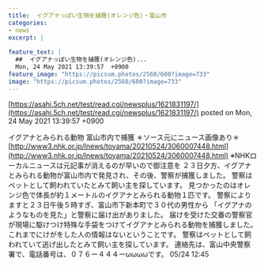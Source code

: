 ```yaml
---
title:  イグアナっぽい生物を捕獲(オレンジ色)・富山市 
categories:
- news
excerpt: |
  
feature_text: |
  ##  イグアナっぽい生物を捕獲(オレンジ色)...
  Mon, 24 May 2021 13:39:57  +0900
feature_image: "https://picsum.photos/2560/600?image=733"
image: "https://picsum.photos/2560/600?image=733"
---
```


[https://asahi.5ch.net/test/read.cgi/newsplus/1621831197/](https://asahi.5ch.net/test/read.cgi/newsplus/1621831197/)
posted on Mon, 24 May 2021 13:39:57  +0900

<!--more-->

イグアナとみられる動物 富山市内で捕獲 ＊ソース元にニュース画像あり＊ [http://www3.nhk.or.jp/lnews/toyama/20210524/3060007448.html](http://www3.nhk.or.jp/lnews/toyama/20210524/3060007448.html) ※NHKローカルニュースは元記事が消えるのが早いので御注意を ２３日夕方、イグアナとみられる動物が富山市内で発見され、その後、警察が捕獲しました。 警察はペットとして飼われていたとみて飼い主を探しています。 見つかったのはオレンジ色で体長が約１メートルのイグアナとみられる動物１匹です。 警察によりますと２３日午後５時すぎ、富山市下新本町で３０代の男性から 「イグアナのようなものを見た」と警察に届け出がありました。 届けを受けた交番の警察官が現場に駆けつけ特殊な手袋をつけてイグアナとみられる動物を捕獲しました。 これまでにけがをした人の情報はないということです。 警察はペットとして飼われていて逃げ出したとみて飼い主を探しています。 連絡先は、富山中央警察署で、電話番号は、０７６ー４４４ーωωωωです。 05/24 12:45
